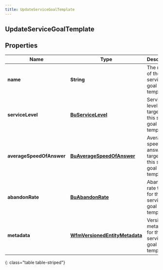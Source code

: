 ```yaml
---
title: UpdateServiceGoalTemplate
---
```


## UpdateServiceGoalTemplate

## Properties

| Name                     | Type                                                                                 | Description                                                    | Notes      |
| ------------------------ | ------------------------------------------------------------------------------------ | -------------------------------------------------------------- | ---------- |
| **name**                 | <!----><!---->**String**<!---->                                                      | The name of the service goal template.                         | [optional] |
| **serviceLevel**         | <!----><!---->[**BuServiceLevel**](BuServiceLevel.md)<!---->                         | Service level targets for this service goal template           | [optional] |
| **averageSpeedOfAnswer** | <!----><!---->[**BuAverageSpeedOfAnswer**](BuAverageSpeedOfAnswer.md)<!---->         | Average speed of answer targets for this service goal template | [optional] |
| **abandonRate**          | <!----><!---->[**BuAbandonRate**](BuAbandonRate.md)<!---->                           | Abandon rate targets for this service goal template            | [optional] |
| **metadata**             | <!----><!---->[**WfmVersionedEntityMetadata**](WfmVersionedEntityMetadata.md)<!----> | Version metadata for the service goal template                 |            |

{: class="table table-striped"}
